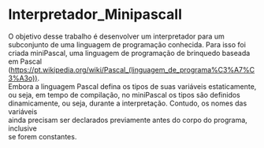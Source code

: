 # Interpretador_Minipascall

O	 objetivo	 desse	 trabalho	 é	 desenvolver	 um	 interpretador	 para	 um
subconjunto	 de	 uma	 linguagem	 de	 programação conhecida.	 Para	 isso	 foi	 criada	
miniPascal, uma	 linguagem	 de	 programação	 de	 brinquedo	 baseada	 em	 Pascal
(https://pt.wikipedia.org/wiki/Pascal_(linguagem_de_programa%C3%A7%C3%A3o)).	
Embora	a	linguagem	Pascal defina	os	tipos	de	suas variáveis	estaticamente,	
ou	 seja,	 em	 tempo	 de	 compilação,	 no	 miniPascal os	 tipos	 são	 definidos	
dinamicamente,	ou	seja,	durante	a	interpretação.	Contudo,	os	nomes	das	variáveis	
ainda	precisam	ser	declarados	previamente	antes	do	corpo	do	programa,	inclusive	
se	forem	constantes.
